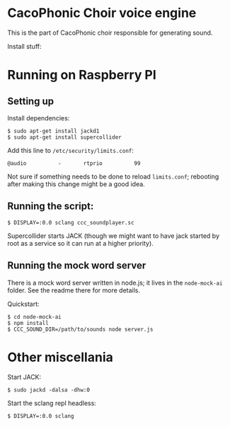 # CacoPhonic Choir voice engine

This is the part of CacoPhonic choir responsible for generating sound. 

Install stuff:

# Running on Raspberry PI

## Setting up 
Install dependencies:
```
$ sudo apt-get install jackd1
$ sudo apt-get install supercollider
```

Add this line to `/etc/security/limits.conf`:
```
@audio          -       rtprio          99
```
Not sure if something needs to be done to reload `limits.conf`; rebooting after making this change might be a good idea.

## Running the script:

```
$ DISPLAY=:0.0 sclang ccc_soundplayer.sc
```

Supercollider starts JACK (though we might want to have jack started by root as a service so it can run at a higher priority).

## Running the mock word server

There is a mock word server written in node.js; it lives in the `node-mock-ai` folder. See the readme there for more details.

Quickstart:
```
$ cd node-mock-ai
$ npm install
$ CCC_SOUND_DIR=/path/to/sounds node server.js
```

# Other miscellania

Start JACK:
```
$ sudo jackd -dalsa -dhw:0
```

Start the sclang repl headless:
```
$ DISPLAY=:0.0 sclang
```
